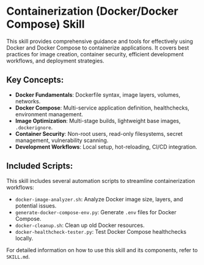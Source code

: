# Containerization (Docker/Docker Compose) Skill

This skill provides comprehensive guidance and tools for effectively using Docker and Docker Compose to containerize applications. It covers best practices for image creation, container security, efficient development workflows, and deployment strategies.

## Key Concepts:

*   **Docker Fundamentals**: Dockerfile syntax, image layers, volumes, networks.
*   **Docker Compose**: Multi-service application definition, healthchecks, environment management.
*   **Image Optimization**: Multi-stage builds, lightweight base images, `.dockerignore`.
*   **Container Security**: Non-root users, read-only filesystems, secret management, vulnerability scanning.
*   **Development Workflows**: Local setup, hot-reloading, CI/CD integration.

## Included Scripts:

This skill includes several automation scripts to streamline containerization workflows:

*   `docker-image-analyzer.sh`: Analyze Docker image size, layers, and potential issues.
*   `generate-docker-compose-env.py`: Generate `.env` files for Docker Compose.
*   `docker-cleanup.sh`: Clean up old Docker resources.
*   `docker-healthcheck-tester.py`: Test Docker Compose healthchecks locally.

For detailed information on how to use this skill and its components, refer to `SKILL.md`.